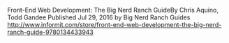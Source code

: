 Front-End Web Development: The Big Nerd Ranch GuideBy Chris Aquino, Todd Gandee
Published Jul 29, 2016 by Big Nerd Ranch Guides
http://www.informit.com/store/front-end-web-development-the-big-nerd-ranch-guide-9780134433943
